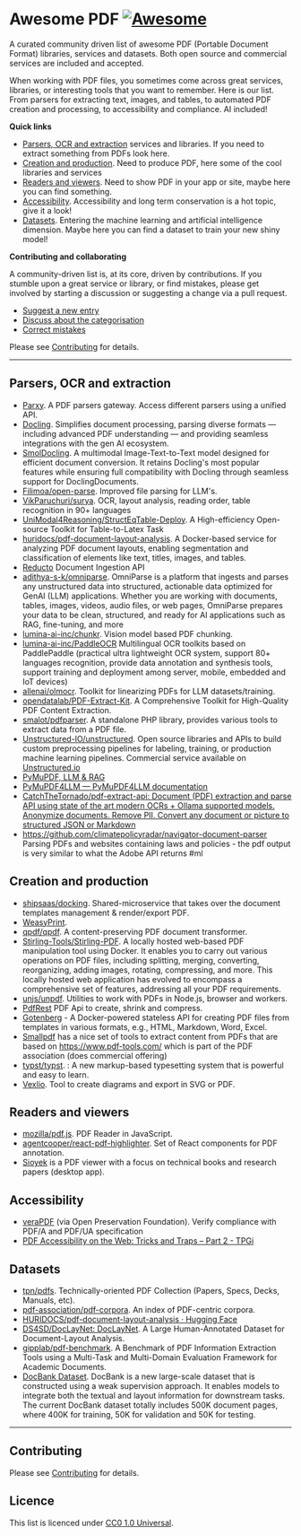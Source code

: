 # Awesome PDF [![Awesome](https://cdn.rawgit.com/sindresorhus/awesome/d7305f38d29fed78fa85652e3a63e154dd8e8829/media/badge.svg)](https://github.com/sindresorhus/awesome)

A curated community driven list of awesome PDF (Portable Document Format) libraries, services and datasets. Both open source and commercial services are included and accepted.

When working with PDF files, you sometimes come across great services, libraries, or interesting tools that you want to remember. Here is our list.
From parsers for extracting text, images, and tables, to automated PDF creation and processing, to accessibility and compliance. AI included!



**Quick links**

- [Parsers, OCR and extraction](#parsers-ocr-and-extraction) services and libraries. If you need to extract something from PDFs look here.
- [Creation and production](#creation-and-production). Need to produce PDF, here some of the cool libraries and services
- [Readers and viewers](#readers-and-viewers). Need to show PDF in your app or site, maybe here you can find something.
- [Accessibility](#accessibility). Accessibility and long term conservation is a hot topic, give it a look!
- [Datasets](#datasets). Entering the machine learning and artificial intelligence dimension. Maybe here you can find a dataset to train your new shiny model!


**Contributing and collaborating**

A community-driven list is, at its core, driven by contributions. If you stumble upon a great service or library, or find mistakes, please get involved by starting a discussion or suggesting a change via a pull request.

- [Suggest a new entry](https://github.com/OneOffTech/awesome-pdf/issues/new/choose)
- [Discuss about the categorisation](https://github.com/OneOffTech/awesome-pdf/issues/new/choose)
- [Correct mistakes](https://github.com/OneOffTech/awesome-pdf/pulls)

Please see [Contributing](./.github/CONTRIBUTING.md) for details.

---

## Parsers, OCR and extraction

- [Parxy](https://github.com/OneOffTech/parxy). A PDF parsers gateway. Access different parsers using a unified API.
- [Docling](https://github.com/docling-project/docling). Simplifies document processing, parsing diverse formats — including advanced PDF understanding — and providing seamless integrations with the gen AI ecosystem.
- [SmolDocling](https://huggingface.co/spaces/ds4sd/SmolDocling-256M-Demo). A multimodal Image-Text-to-Text model designed for efficient document conversion. It retains Docling's most popular features while ensuring full compatibility with Docling through seamless support for DoclingDocuments.
- [Filimoa/open-parse](https://github.com/Filimoa/open-parse/). Improved file parsing for LLM's.
- [VikParuchuri/surya](https://github.com/VikParuchuri/surya). OCR, layout analysis, reading order, table recognition in 90+ languages
- [UniModal4Reasoning/StructEqTable-Deploy](https://github.com/UniModal4Reasoning/StructEqTable-Deploy). A High-efficiency Open-source Toolkit for Table-to-Latex Task
- [huridocs/pdf-document-layout-analysis](https://github.com/huridocs/pdf-document-layout-analysis). A Docker-based service for analyzing PDF document layouts, enabling segmentation and classification of elements like text, titles, images, and tables.
- [Reducto](https://reducto.ai/) Document Ingestion API
- [adithya-s-k/omniparse](https://github.com/adithya-s-k/omniparse). OmniParse is a platform that ingests and parses any unstructured data into structured, actionable data optimized for GenAI (LLM) applications. Whether you are working with documents, tables, images, videos, audio files, or web pages, OmniParse prepares your data to be clean, structured, and ready for AI applications such as RAG, fine-tuning, and more
- [lumina-ai-inc/chunkr](https://github.com/lumina-ai-inc/chunkr). Vision model based PDF chunking.
- [lumina-ai-inc/PaddleOCR](https://github.com/lumina-ai-inc/PaddleOCR) Multilingual OCR toolkits based on PaddlePaddle (practical ultra lightweight OCR system, support 80+ languages recognition, provide data annotation and synthesis tools, support training and deployment among server, mobile, embedded and IoT devices)
- [allenai/olmocr](https://github.com/allenai/olmocr?tab=readme-ov-file). Toolkit for linearizing PDFs for LLM datasets/training.
- [opendatalab/PDF-Extract-Kit](https://github.com/opendatalab/PDF-Extract-Kit?tab=readme-ov-file). A Comprehensive Toolkit for High-Quality PDF Content Extraction.
- [smalot/pdfparser](https://github.com/smalot/pdfparser). A standalone PHP library, provides various tools to extract data from a PDF file.
- [Unstructured-IO/unstructured](https://github.com/Unstructured-IO/unstructured). Open source libraries and APIs to build custom preprocessing pipelines for labeling, training, or production machine learning pipelines. Commercial service available on [Unstructured.io](https://unstructured.io/)
- [PyMuPDF, LLM & RAG](https://pymupdf.readthedocs.io/en/latest/rag.html)
- [PyMuPDF4LLM — PyMuPDF4LLM documentation](https://pymupdf4llm.readthedocs.io/en/latest/)
- [CatchTheTornado/pdf-extract-api: Document (PDF) extraction and parse API using state of the art modern OCRs + Ollama supported models. Anonymize documents. Remove PII. Convert any document or picture to structured JSON or Markdown](https://github.com/CatchTheTornado/pdf-extract-api)
- https://github.com/climatepolicyradar/navigator-document-parser Parsing PDFs and websites containing laws and policies - the pdf output is very similar to what the Adobe API returns #ml


## Creation and production

- [shipsaas/docking](https://github.com/shipsaas/docking). Shared-microservice that takes over the document templates management & render/export PDF.
- [WeasyPrint](https://weasyprint.org/).
- [qpdf/qpdf](https://github.com/qpdf/qpdf). A content-preserving PDF document transformer.
- [Stirling-Tools/Stirling-PDF](https://github.com/Stirling-Tools/Stirling-PDF). A locally hosted web-based PDF manipulation tool using Docker. It enables you to carry out various operations on PDF files, including splitting, merging, converting, reorganizing, adding images, rotating, compressing, and more. This locally hosted web application has evolved to encompass a comprehensive set of features, addressing all your PDF requirements.
- [unjs/unpdf](https://github.com/unjs/unpdf). Utilities to work with PDFs in Node.js, browser and workers.
- [PdfRest](https://pdfrest.com/) PDF Api to create, shrink and compress.
- [Gotenberg](https://gotenberg.dev/) - A Docker-powered stateless API for creating PDF files from templates in various formats, e.g., HTML, Markdown, Word, Excel.
- [Smallpdf](https://smallpdf.com/) has a nice set of tools to extract content from PDFs that are based on https://www.pdf-tools.com/ which is part of the PDF association (does commercial offering)
- [typst/typst](https://github.com/typst/typst). : A new markup-based typesetting system that is powerful and easy to learn.
- [Vexlio](https://vexlio.com/). Tool to create diagrams and export in SVG or PDF.

## Readers and viewers

- [mozilla/pdf.js](https://github.com/mozilla/pdf.js?tab=readme-ov-file). PDF Reader in JavaScript.
- [agentcooper/react-pdf-highlighter](https://github.com/agentcooper/react-pdf-highlighter?tab=readme-ov-file). Set of React components for PDF annotation.
- [Sioyek](https://sioyek.info/) is a PDF viewer with a focus on technical books and research papers (desktop app).


## Accessibility

- [veraPDF](https://openpreservation.org/tools/verapdf/) (via Open Preservation Foundation). Verify compliance with PDF/A and PDF/UA specification
- [PDF Accessibility on the Web: Tricks and Traps – Part 2 - TPGi](https://www.tpgi.com/pdf-accessibility-on-the-web-tricks-and-traps-part-2/)


## Datasets

- [tpn/pdfs](https://github.com/tpn/pdfs). Technically-oriented PDF Collection (Papers, Specs, Decks, Manuals, etc).
- [pdf-association/pdf-corpora](https://github.com/pdf-association/pdf-corpora). An index of PDF-centric corpora.
- [HURIDOCS/pdf-document-layout-analysis · Hugging Face](https://huggingface.co/HURIDOCS/pdf-document-layout-analysis)
- [DS4SD/DocLayNet: DocLayNet](https://github.com/DS4SD/DocLayNet). A Large Human-Annotated Dataset for Document-Layout Analysis.
- [gipplab/pdf-benchmark](https://github.com/gipplab/pdf-benchmark?tab=readme-ov-file). A Benchmark of PDF Information Extraction Tools using a Multi-Task and Multi-Domain Evaluation Framework for Academic Documents.
- [DocBank Dataset](https://github.com/doc-analysis/DocBank). DocBank is a new large-scale dataset that is constructed using a weak supervision approach. It enables models to integrate both the textual and layout information for downstream tasks. The current DocBank dataset totally includes 500K document pages, where 400K for training, 50K for validation and 50K for testing.


---

## Contributing

Please see [Contributing](./.github/CONTRIBUTING.md) for details.

## Licence

This list is licenced under [CC0 1.0 Universal](./licence).